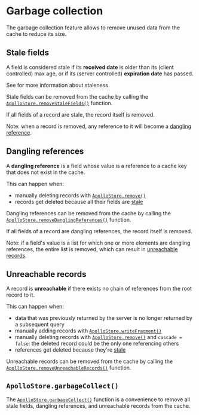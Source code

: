# Garbage collection

The garbage collection feature allows to remove unused data from the cache to reduce its size.

## Stale fields

A field is considered stale if its **received date** is older than its (client controlled) max age, or if its (server controlled)
**expiration date** has passed.

See [](cache-control.md) for more information about staleness.

Stale fields can be removed from the cache by calling the [`ApolloStore.removeStaleFields()`](https://apollographql.github.io/apollo-kotlin-normalized-cache-incubating/kdoc/normalized-cache-incubating/com.apollographql.cache.normalized/remove-stale-fields.html) function.

If all fields of a record are stale, the record itself is removed.

Note: when a record is removed, any reference to it will become a [dangling reference](#dangling-references).

## Dangling references

A **dangling reference** is a field whose value is a reference to a cache key that does not exist in the cache.

This can happen when:
- manually deleting records with [`ApolloStore.remove()`](https://apollographql.github.io/apollo-kotlin-normalized-cache-incubating/kdoc/normalized-cache-incubating/com.apollographql.cache.normalized/-apollo-store/remove.html)
- records get deleted because all their fields are [stale](#stale-fields)

Dangling references can be removed from the cache by calling the [`ApolloStore.removeDanglingReferences()`](https://apollographql.github.io/apollo-kotlin-normalized-cache-incubating/kdoc/normalized-cache-incubating/com.apollographql.cache.normalized/remove-dangling-references.html) function.

If all fields of a record are dangling references, the record itself is removed.

Note: if a field's value is a list for which one or more elements are dangling references, the entire list is removed, which can result in
[unreachable records](#unreachable-records).

## Unreachable records

A record is **unreachable** if there exists no chain of references from the root record to it.

This can happen when:
- data that was previously returned by the server is no longer returned by a subsequent query
- manually adding records with [`ApolloStore.writeFragment()`](https://apollographql.github.io/apollo-kotlin-normalized-cache-incubating/kdoc/normalized-cache-incubating/com.apollographql.cache.normalized/-apollo-store/write-fragment.html)
- manually deleting records with [`ApolloStore.remove()`](https://apollographql.github.io/apollo-kotlin-normalized-cache-incubating/kdoc/normalized-cache-incubating/com.apollographql.cache.normalized/-apollo-store/remove.html) and `cascade = false`: the deleted record could be the only one referencing others
- references get deleted because they're [stale](#stale-fields)

Unreachable records can be removed from the cache by calling the [`ApolloStore.removeUnreachableRecords()`](https://apollographql.github.io/apollo-kotlin-normalized-cache-incubating/kdoc/normalized-cache-incubating/com.apollographql.cache.normalized/remove-unreachable-records.html) function.

## `ApolloStore.garbageCollect()`

The [`ApolloStore.garbageCollect()`](https://apollographql.github.io/apollo-kotlin-normalized-cache-incubating/kdoc/normalized-cache-incubating/com.apollographql.cache.normalized/garbage-collect.html) function is a convenience to remove all stale fields, dangling references, and unreachable records from the cache.
